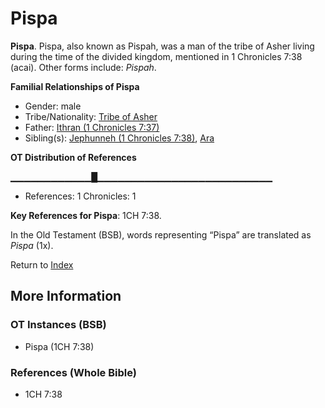 # Pispa
**Pispa**. 
Pispa, also known as Pispah, was a man of the tribe of Asher living during the time of the divided kingdom, mentioned in 1 Chronicles 7:38 (acai). 
Other forms include: 
*Pispah*. 




**Familial Relationships of Pispa**


* Gender: male
* Tribe/Nationality: [Tribe of Asher](../../../groups/md/acai/Asher.md)
* Father: [Ithran (1 Chronicles 7:37)](Ithran.2.md)
* Sibling(s): [Jephunneh (1 Chronicles 7:38)](Jephunneh.2.md), [Ara](Ara.md)


**OT Distribution of References**

▁▁▁▁▁▁▁▁▁▁▁▁█▁▁▁▁▁▁▁▁▁▁▁▁▁▁▁▁▁▁▁▁▁▁▁▁▁▁
* References: 1 Chronicles: 1



**Key References for Pispa**: 
1CH 7:38. 


In the Old Testament (BSB), words representing “Pispa” are translated as 
*Pispa* (1x). 




Return to [Index](00-Index.md)

## More Information

### OT Instances (BSB)

* Pispa (1CH 7:38)



### References (Whole Bible)

* 1CH 7:38



